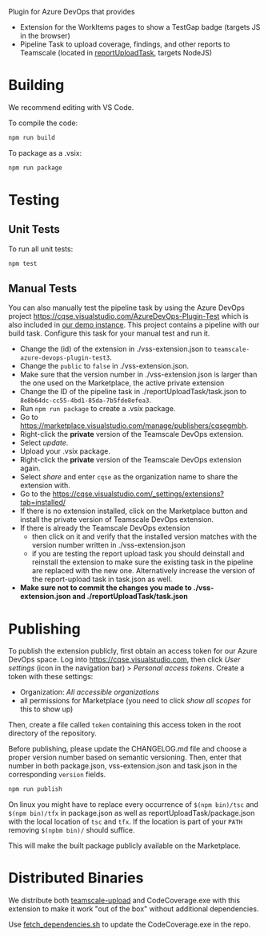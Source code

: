 Plugin for Azure DevOps that provides

- Extension for the WorkItems pages to show a TestGap badge (targets JS in the browser)
- Pipeline Task to upload coverage, findings, and other reports to Teamscale (located in [reportUploadTask](./reportUploadTask), targets NodeJS)

# Building

We recommend editing with VS Code.

To compile the code:

```bash
npm run build
```

To package as a .vsix:

```bash
npm run package
```

# Testing

## Unit Tests

To run all unit tests:

```bash
npm test
```

## Manual Tests

You can also manually test the pipeline task by using the Azure DevOps project <https://cqse.visualstudio.com/AzureDevOps-Plugin-Test> which is also included in
[our demo instance](https://demo.teamscale.com).
This project contains a pipeline with our build task.
Configure this task for your manual test and run it.

- Change the (id) of the extension in ./vss-extension.json to `teamscale-azure-devops-plugin-test3`.
- Change the `public` to `false` in ./vss-extension.json.
- Make sure that the version number in ./vss-extension.json is larger than the one used on the Marketplace, the active private extension
- Change the ID of the pipeline task in ./reportUploadTask/task.json to `8e8b64dc-cc55-4bd1-85da-7b5fde8efea3`.
- Run `npm run package` to create a .vsix package.
- Go to <https://marketplace.visualstudio.com/manage/publishers/cqsegmbh>.
- Right-click the **private** version of the Teamscale DevOps extension.
- Select _update_.
- Upload your .vsix package.
- Right-click the **private** version of the Teamscale DevOps extension again.
- Select _share_ and enter `cqse` as the organization name to share the extension with.
- Go to the <https://cqse.visualstudio.com/_settings/extensions?tab=installed/>
- If there is no extension installed, click on the Marketplace button and install the private version of Teamscale DevOps extension.
- If there is already the Teamscale DevOps extension
  - then click on it and verify that the installed version matches with the version number written in ./vss-extension.json
  - if you are testing the report upload task you should deinstall and reinstall the extension to make sure the existing task in the pipeline are replaced with the new one. Alternatively increase the version of the report-upload task in task.json as well.
- **Make sure not to commit the changes you made to ./vss-extension.json and ./reportUploadTask/task.json**

# Publishing

To publish the extension publicly, first obtain an access token for our Azure DevOps space.
Log into <https://cqse.visualstudio.com>, then click _User settings_ (icon in the navigation bar) > _Personal access tokens_.
Create a token with these settings:

- Organization: *All accessible organizations*
- all permissions for Marketplace (you need to click _show all scopes_ for this to show up)

Then, create a file called `token` containing this access token in the root directory of the repository.


Before publishing, please update the CHANGELOG.md file and choose a proper version number based on semantic versioning. 
Then, enter that number in both package.json, vss-extension.json and task.json in the corresponding `version` fields.

```bash
npm run publish
```

On linux you might have to replace every occurrence of `$(npm bin)/tsc` and `$(npm bin)/tfx` in package.json as well as
reportUploadTask/package.json with the local location of `tsc` and `tfx`. If the location is part of your `PATH`
removing `$(npbm bin)/` should suffice.

This will make the built package publicly available on the Marketplace.

# Distributed Binaries

We distribute both [teamscale-upload](https://github.com/cqse/teamscale-upload) and CodeCoverage.exe with this extension to make it work "out of the box" without additional dependencies.

Use [fetch_dependencies.sh](./reportUploadTask/fetch_dependencies.sh) to update the CodeCoverage.exe in the repo.

